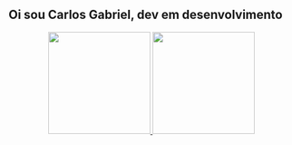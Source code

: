## Oi sou Carlos Gabriel, dev em desenvolvimento
<div align="center">
  <a href="https://github.com/Carlos0Skinet">
  <img height="180em" src="https://github-readme-stats.vercel.app/api?username=rafaballerini&show_icons=true&theme=dracula&include_all_commits=true&count_private=true"/>
  <img height="180em" src="https://github-readme-stats.vercel.app/api/top-langs/?username=rafaballerini&layout=compact&langs_count=7&theme=blue-green"/>
</div>
<div style="display: inline_block"><br>
  
